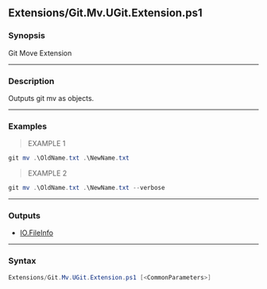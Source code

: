 Extensions/Git.Mv.UGit.Extension.ps1
------------------------------------




### Synopsis
Git Move Extension



---


### Description

Outputs git mv as objects.



---


### Examples
> EXAMPLE 1

```PowerShell
git mv .\OldName.txt .\NewName.txt
```
> EXAMPLE 2

```PowerShell
git mv .\OldName.txt .\NewName.txt --verbose
```


---


### Outputs
* [IO.FileInfo](https://learn.microsoft.com/en-us/dotnet/api/System.IO.FileInfo)






---


### Syntax
```PowerShell
Extensions/Git.Mv.UGit.Extension.ps1 [<CommonParameters>]
```
